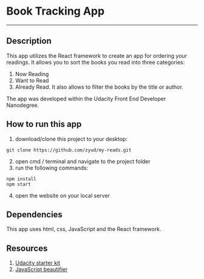 # Book Tracking App
---

## Description

This app utilizes the React framework to create an app for ordering your readings. It allows you to sort the books you read into three categories:
1. Now Reading
2. Want to Read
3. Already Read.
It also allows to filter the books by the title or author.

The app was developed within the Udacity Front End Developer Nanodegree.


## How to run this app

1. download/clone this project to your desktop:
```
git clone https://github.com/zyud/my-reads.git
```
2. open cmd / terminal and navigate to the project folder
3. run the following commands:
```
npm install
npm start
```
4. open the website on your local server

## Dependencies

This app uses html, css, JavaScript and the React framework.

## Resources

1. [Udacity starter kit](https://github.com/udacity/reactnd-project-myreads-starter)
2. [JavaScript beautifier](https://www.danstools.com/javascript-beautify/)
